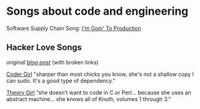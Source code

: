 # Songs about code and engineering

Software Supply Chain Song: [I'm Goin' To Production](https://www.youtube.com/watch?v=NaR8WlLtPw0)

## Hacker Love Songs
*original [blog post](https://ultrasaurus.com/2009/08/hacker-love-songs/)* (with broken links)

[Coder Girl](https://www.youtube.com/watch?v=B-m6JDYRFvk) "sharper than most chicks you know, she's not a shallow copy I can sudo. It's a good type of dependency."

[Theory Girl](https://www.youtube.com/watch?v=_GIepoNBM0c) “she doesn’t want to code in C or Perl… because she uses an abstract machine… she knows all of Knuth, volumes 1 through 3."

